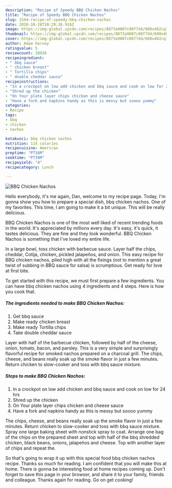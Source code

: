 ```yaml
---
description: "Recipe of Speedy BBQ Chicken Nachos"
title: "Recipe of Speedy BBQ Chicken Nachos"
slug: 1544-recipe-of-speedy-bbq-chicken-nachos
date: 2020-10-28T20:29:26.916Z
image: https://img-global.cpcdn.com/recipes/8873a9007c08f7d4/680x482cq70/bbq-chicken-nachos-recipe-main-photo.jpg
thumbnail: https://img-global.cpcdn.com/recipes/8873a9007c08f7d4/680x482cq70/bbq-chicken-nachos-recipe-main-photo.jpg
cover: https://img-global.cpcdn.com/recipes/8873a9007c08f7d4/680x482cq70/bbq-chicken-nachos-recipe-main-photo.jpg
author: Adam Harvey
ratingvalue: 5
reviewcount: 28936
recipeingredient:
- " bbq sauce"
- " chicken breast"
- " Tortilla chips"
- " double cheddar sauce"
recipeinstructions:
- "In a crockpot on low add chicken and bbq sauce and cook on low for 24 hrs"
- "Shred up the chicken"
- "On Your plate layer chips chicken and cheese sauce"
- "Have a fork and napkins handy as this is messy but soooo yummy"
categories:
- Recipe
tags:
- bbq
- chicken
- nachos

katakunci: bbq chicken nachos 
nutrition: 114 calories
recipecuisine: American
preptime: "PT16M"
cooktime: "PT39M"
recipeyield: "4"
recipecategory: Lunch

---
```



![BBQ Chicken Nachos](https://img-global.cpcdn.com/recipes/8873a9007c08f7d4/680x482cq70/bbq-chicken-nachos-recipe-main-photo.jpg)

Hello everybody, it's me again, Dan, welcome to my recipe page. Today, I'm gonna show you how to prepare a special dish, bbq chicken nachos. One of my favorites. This time, I am going to make it a bit unique. This will be really delicious.

BBQ Chicken Nachos is one of the most well liked of recent trending foods in the world. It's appreciated by millions every day. It's easy, it's quick, it tastes delicious. They are fine and they look wonderful. BBQ Chicken Nachos is something that I've loved my entire life.

In a large bowl, toss chicken with barbecue sauce. Layer half the chips, cheddar, Cotija, chicken, pickled jalapeños, and onion. This easy recipe for BBQ chicken nachos, piled high with all the fixings (not to mention a great twist of subbing in BBQ sauce for salsa) is scrumptious. Get ready for love at first bite.


To get started with this recipe, we must first prepare a few ingredients. You can have bbq chicken nachos using 4 ingredients and 4 steps. Here is how you cook that.

<!--inarticleads1-->

##### The ingredients needed to make BBQ Chicken Nachos:

1. Get  bbq sauce
1. Make ready  chicken breast
1. Make ready  Tortilla chips
1. Take  double cheddar sauce


Layer with half of the barbecue chicken, followed by half of the cheese, onion, tomato, bacon, and parsley. This is a very simple and surprisingly flavorful recipe for smoked nachos prepared on a charcoal grill. The chips, cheese, and beans really soak up the smoke flavor in just a few minutes. Return chicken to slow-cooker and toss with bbq sauce mixture. 

<!--inarticleads2-->

##### Steps to make BBQ Chicken Nachos:

1. In a crockpot on low add chicken and bbq sauce and cook on low for 24 hrs
1. Shred up the chicken
1. On Your plate layer chips chicken and cheese sauce
1. Have a fork and napkins handy as this is messy but soooo yummy


The chips, cheese, and beans really soak up the smoke flavor in just a few minutes. Return chicken to slow-cooker and toss with bbq sauce mixture. Spray one large baking sheet with nonstick spray to coat. Arrange one bag of the chips on the prepared sheet and top with half of the bbq shredded chicken, black beans, onions, jalapeños and cheese. Top with another layer of chips and repeat the. 

So that's going to wrap it up with this special food bbq chicken nachos recipe. Thanks so much for reading. I am confident that you will make this at home. There is gonna be interesting food at home recipes coming up. Don't forget to save this page in your browser, and share it to your family, friends and colleague. Thanks again for reading. Go on get cooking!
